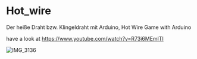 # Hot_wire
Der heiße Draht bzw. Klingeldraht mit Arduino, Hot Wire Game with Arduino

have a look at https://www.youtube.com/watch?v=R73i6MEmlTI

![IMG_3136](https://github.com/user-attachments/assets/2de8563f-fed8-49a5-a19c-99a3602eb569)
